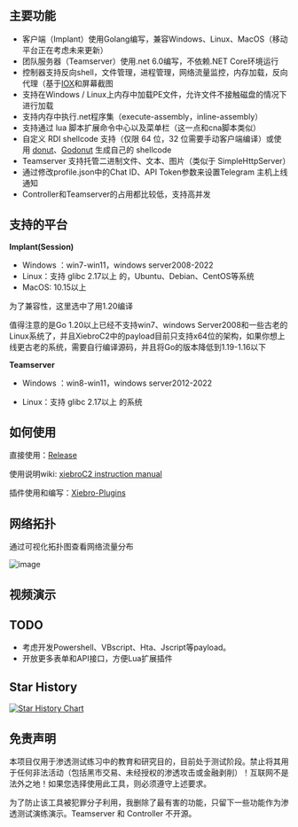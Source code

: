 

## 主要功能

- 客户端（Implant）使用Golang编写，兼容Windows、Linux、MacOS（移动平台正在考虑未来更新）
- 团队服务器（Teamserver）使用.net 6.0编写，不依赖.NET Core环境运行
- 控制器支持反向shell，文件管理，进程管理，网络流量监控，内存加载，反向代理（基于[IOX](https://github.com/EddieIvan01/iox）模型)和屏幕截图
- 支持在Windows / Linux上内存中加载PE文件，允许文件不接触磁盘的情况下进行加载
- 支持内存中执行.net程序集（execute-assembly，inline-assembly）
- 支持通过 lua 脚本扩展命令中心以及菜单栏（这一点和cna脚本类似）
- 自定义 RDI shellcode 支持（仅限 64 位，32 位需要手动客户端编译）或使用 [donut](https://github.com/TheWover/donut)、[Godonut](https://github.com/Binject/go-donut) 生成自己的 shellcode
- Teamserver 支持托管二进制文件、文本、图片（类似于 SimpleHttpServer）
- 通过修改profile.json中的Chat  ID、API Token参数来设置Telegram 主机上线通知
- Controller和Teamserver的占用都比较低，支持高并发

## 支持的平台

**Implant(Session)**

- Windows ：win7-win11，windows server2008-2022
- Linux：支持 glibc 2.17以上 的，Ubuntu、Debian、CentOS等系统
- MacOS: 10.15以上

为了兼容性，这里选中了用1.20编译

值得注意的是Go 1.20以上已经不支持win7、windows Server2008和一些古老的Linux系统了，并且XiebroC2中的payload目前只支持x64位的架构，如果你想上线更古老的系统，需要自行编译源码，并且将Go的版本降低到1.19-1.16以下



**Teamserver**

- Windows ：win8-win11，windows server2012-2022

- Linux：支持 glibc 2.17以上 的系统

  

## 如何使用

直接使用：[Release](https://github.com/INotGreen/XiebroC2/releases)

使用说明wiki: [xiebroC2 instruction manual](https://github.com/INotGreen/XiebroC2/wiki)

插件使用和编写：[Xiebro-Plugins](https://github.com/INotGreen/Xiebro-Plugins)



## 网络拓扑

通过可视化拓扑图查看网络流量分布

![image](https://github.com/INotGreen/XiebroC2/blob/main/Image/image-20240616214300666.png)



## 视频演示







## TODO

- 考虑开发Powershell、VBscript、Hta、Jscript等payload。
- 开放更多表单和API接口，方便Lua扩展插件



## Star History

[![Star History Chart](https://api.star-history.com/svg?repos=INotGreen/XiebroC2&type=Date)](https://star-history.com/#INotGreen/XiebroC2&Date)

## 免责声明

本项目仅用于渗透测试练习中的教育和研究目的，目前处于测试阶段。禁止将其用于任何非法活动（包括黑市交易、未经授权的渗透攻击或金融剥削）！互联网不是法外之地！如果您选择使用此工具，则必须遵守上述要求。

为了防止该工具被犯罪分子利用，我删除了最有害的功能，只留下一些功能作为渗透测试演练演示。Teamserver 和 Controller 不开源。
